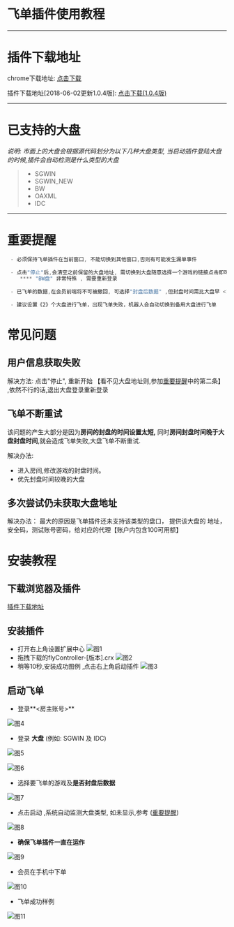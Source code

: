 # 飞单插件使用教程
------

# 插件下载地址

chrome下载地址:  [<i class="icon-download"></i> 点击下载](http://dl.pconline.com.cn/download/51614-1.html)

插件下载地址[2018-06-02更新1.0.4版]: [<i class="icon-download"></i> 点击下载(1.0.4版)](https://u17570557.ctfile.com/fs/17570557-293757282)


------
# 已支持的大盘

*说明: 市面上的大盘会根据源代码划分为以下几种大盘类型, 当启动插件登陆大盘的时候,插件会自动检测是什么类型的大盘*

> * SGWIN
> * SGWIN_NEW
> * BW
> * OAXML
> * IDC

------
# 重要提醒
``` javascript
 - 必须保持飞单插件在当前窗口, 不能切换到其他窗口,否则有可能发生漏单事件
 
 - 点击"停止"后,会清空之前保留的大盘地址, 需切换到大盘随意选择一个游戏的链接点击即可
    **** "BW盘" 非常特殊 , 需要重新登录
    
 - 已飞单的数据,在会员前端将不可被撤回, 可选择"封盘后数据" ,但封盘时间需比大盘早 <10> 秒以上,否则无法飞单成
 
 - 建议设置《2》个大盘进行飞单，出现飞单失败，机器人会自动切换到备用大盘进行飞单
```
# 常见问题
## 用户信息获取失败
解决方法: 点击"停止", 重新开始 【看不见大盘地址则,参加<a href="#插件下载地址">重要提醒</a>中的第二条】  ,依然不行的话,退出大盘登录重新登录
## 飞单不断重试
 该问题的产生大部分是因为**房间的封盘的时间设置太短,** 同时**房间封盘时间晚于大盘封盘时间**,就会造成飞单失败,大盘飞单不断重试. 
 
 解决办法: 
 
- 进入房间,修改游戏的封盘时间。
- 优先封盘时间较晚的大盘

## 多次尝试仍未获取大盘地址
解决办法： 最大的原因是飞单插件还未支持该类型的盘口， 提供该大盘的 地址，安全码，测试账号密码，给对应的代理【账户内包含100可用额】

# 安装教程
## 下载浏览器及插件
<a href="#插件下载地址">插件下载地址</a>
## 安装插件
- 打开右上角设置扩展中心
![图1](http://dns.ying360.net/bug/Uploads/Picture/2018-05-28/5b0b6a2abe050.png)
- 拖拽下载的flyController-[版本].crx
![图2](http://dns.ying360.net/bug/Uploads/Picture/2018-05-28/5b0b6a339bce0.png)
- 稍等10秒,安装成功图例 ,点击右上角启动插件
![图3](http://dns.ying360.net/bug/Uploads/Picture/2018-05-28/5b0b6a3fe4424.png)
## 启动飞单
- 登录**<房主账号>**

![图4](http://dns.ying360.net/bug/Uploads/Picture/2018-05-28/5b0b6a52e9764.png)
- 登录 **大盘** (例如: SGWIN 及 IDC)

![图5](http://dns.ying360.net/bug/Uploads/Picture/2018-05-28/5b0b6a5b8da3c.png)

![图6](http://dns.ying360.net/bug/Uploads/Picture/2018-05-28/5b0b6a63d4834.png)

- 选择要飞单的游戏及**是否封盘后数据**

![图7](http://dns.ying360.net/bug/Uploads/Picture/2018-05-28/5b0b6a6edb45f.png)

- 点击启动 ,系统自动监测大盘类型, 如未显示,参考 (<a href="#重要提醒">重要提醒</a>)

![图8](http://dns.ying360.net/bug/Uploads/Picture/2018-05-28/5b0b6d7db8759.png)

- **确保飞单插件一直在运作**

![图9](http://dns.ying360.net/bug/Uploads/Picture/2018-05-28/5b0b6a76e1d1a.png)

- 会员在手机中下单

![图10](http://dns.ying360.net/bug/Uploads/Picture/2018-05-28/5b0b6a818ea99.png)

- 飞单成功样例

![图11](http://dns.ying360.net/bug/Uploads/Picture/2018-05-28/5b0b6a898f6d4.png)


<!--stackedit_data:
eyJoaXN0b3J5IjpbMTA0MTM4MDEwLC0yODczMDc0NCwxNTQ1Mj
czNTYxLC0xMjc2NzYyMjU5XX0=
-->